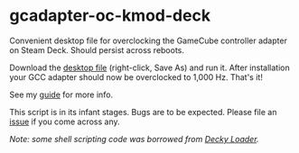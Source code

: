 # gcadapter-oc-kmod-deck
Convenient desktop file for overclocking the GameCube controller adapter on Steam Deck. Should persist across reboots.

Download the [desktop file]() (right-click, Save As) and run it. After installation your GCC adapter should now be overclocked to 1,000 Hz. That's it!

See my [guide](https://linuxgamingcentral.com/posts/overclock-gc-adapter-on-steam-deck/) for more info.

This script is in its infant stages. Bugs are to be expected. Please file an [issue](https://github.com/linuxgamingcentral/gcadapter-oc-kmod-deck/issues/new) if you come across any.

*Note: some shell scripting code was borrowed from [Decky Loader](https://github.com/SteamDeckHomebrew/decky-loader).*
